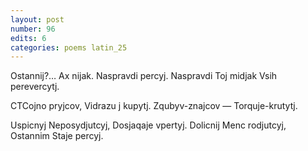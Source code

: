 ```yaml
---
layout: post
number: 96
edits: 6
categories: poems latin_25
---
```


Ostannij?…
Ax nijak. 
Naspravdi percyj.
Naspravdi 
Toj midjak
Vsih perevercytj.

CTCojno pryjcov,
Vidrazu j kupytj.
Zqubyv-znajcov —
Torquje-krutytj.

Uspicnyj 
Neposydjutcyj,
Dosjaqaje vpertyj.
Dolicnij
Menc rodjutcyj,
Ostannim
Staje percyj.

